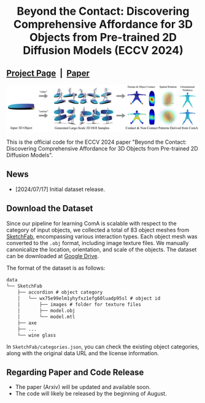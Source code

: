 # <p align="center"> Beyond the Contact: Discovering Comprehensive Affordance for 3D Objects from Pre-trained 2D Diffusion Models (ECCV 2024)</p>

## [Project Page](https://snuvclab.github.io/coma/) &nbsp;|&nbsp; [Paper](https://snuvclab.github.io/coma/) 

![demo.gif](./assets/teaser.png)

This is the official code for the ECCV 2024 paper "Beyond the Contact: Discovering Comprehensive Affordance for 3D Objects from Pre-trained 2D Diffusion Models".

## News
- [2024/07/17] Initial dataset release.

## Download the Dataset

Since our pipeline for learning ComA is scalable with respect to the category of input objects, we collected a total of 83 object meshes from [SketchFab](https://sketchfab.com/), encompassing various interaction types. Each object mesh was converted to the `.obj` format, including image texture files. We manually canonicalize the location, orientation, and scale of the objects. The dataset can be downloaded at [Google Drive](https://drive.google.com/file/d/1wXvm4JEqE1IhwmeDECr8qYOH8hzOfIjx/view?usp=sharing).

The format of the dataset is as follows:

```
data
└── SketchFab
    ├── accordion # object category
    │   └── wx75e99elm1yhyfxz1efg60luadp95sl # object id
    │       ├── images # folder for texture files
    │       ├── model.obj
    │       └── model.mtl
    ├── axe
    ├── ...
    └── wine glass
```

In `SketchFab/categories.json`, you can check the existing object categories, along with the original data URL and the license information.

## Regarding Paper and Code Release
- The paper (Arxiv) will be updated and available soon.
- The code will likely be released by the beginning of August.